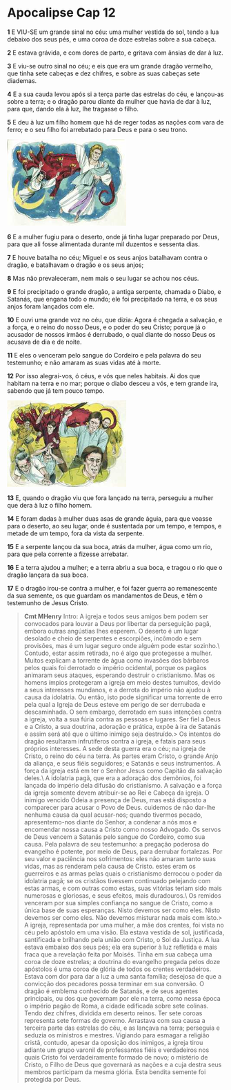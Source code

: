 # Apocalipse Cap 12

**1** 	E VIU-SE um grande sinal no céu: uma mulher vestida do sol, tendo a lua debaixo dos seus pés, e uma coroa de doze estrelas sobre a sua cabeça.

**2** 	E estava grávida, e com dores de parto, e gritava com ânsias de dar à luz.

**3** 	E viu-se outro sinal no céu; e eis que era um grande dragão vermelho, que tinha sete cabeças e dez chifres, e sobre as suas cabeças sete diademas.

**4** 	E a sua cauda levou após si a terça parte das estrelas do céu, e lançou-as sobre a terra; e o dragão parou diante da mulher que havia de dar à luz, para que, dando ela à luz, lhe tragasse o filho.

**5** 	E deu à luz um filho homem que há de reger todas as nações com vara de ferro; e o seu filho foi arrebatado para Deus e para o seu trono.

![](../Images/SweetPublishing/66-12-1.jpg) 

**6** 	E a mulher fugiu para o deserto, onde já tinha lugar preparado por Deus, para que ali fosse alimentada durante mil duzentos e sessenta dias.

**7** 	E houve batalha no céu; Miguel e os seus anjos batalhavam contra o dragão, e batalhavam o dragão e os seus anjos;

**8** 	Mas não prevaleceram, nem mais o seu lugar se achou nos céus.

**9** 	E foi precipitado o grande dragão, a antiga serpente, chamada o Diabo, e Satanás, que engana todo o mundo; ele foi precipitado na terra, e os seus anjos foram lançados com ele.

**10** 	E ouvi uma grande voz no céu, que dizia: Agora é chegada a salvação, e a força, e o reino do nosso Deus, e o poder do seu Cristo; porque já o acusador de nossos irmãos é derrubado, o qual diante do nosso Deus os acusava de dia e de noite.

**11** 	E eles o venceram pelo sangue do Cordeiro e pela palavra do seu testemunho; e não amaram as suas vidas até à morte.

**12** 	Por isso alegrai-vos, ó céus, e vós que neles habitais. Ai dos que habitam na terra e no mar; porque o diabo desceu a vós, e tem grande ira, sabendo que já tem pouco tempo.

![](../Images/SweetPublishing/66-12-2.jpg) 

**13** 	E, quando o dragão viu que fora lançado na terra, perseguiu a mulher que dera à luz o filho homem.

**14** 	E foram dadas à mulher duas asas de grande águia, para que voasse para o deserto, ao seu lugar, onde é sustentada por um tempo, e tempos, e metade de um tempo, fora da vista da serpente.

**15** 	E a serpente lançou da sua boca, atrás da mulher, água como um rio, para que pela corrente a fizesse arrebatar.

**16** 	E a terra ajudou a mulher; e a terra abriu a sua boca, e tragou o rio que o dragão lançara da sua boca.

**17** 	E o dragão irou-se contra a mulher, e foi fazer guerra ao remanescente da sua semente, os que guardam os mandamentos de Deus, e têm o testemunho de Jesus Cristo.


> **Cmt MHenry** Intro: A igreja e todos seus amigos bem podem ser convocados para louvar a Deus por libertar da perseguição pagã, embora outras angústias lhes esperem. O deserto é um lugar desolado e cheio de serpentes e escorpiões, incômodo e sem provisões, mas é um lugar seguro onde alguém pode estar sozinho.\ Contudo, estar assim retirada, no é algo que protegesse a mulher. Muitos explicam a torrente de água como invasões dos bárbaros pelos quais foi derrotado o império ocidental, porque os pagãos animaram seus ataques, esperando destruir o cristianismo. Mas os homens ímpios protegeram a igreja em meio destes tumultos, devido a seus interesses mundanos, e a derrota do império não ajudou à causa da idolatria. Ou então, isto pode significar uma torrente de erro pela qual a Igreja de Deus esteve em perigo de ser derrubada e descaminhada. O sem embargo, derrotado em suas intenções contra a igreja, volta a sua fúria contra as pessoas e lugares. Ser fiel a Deus e a Cristo, a sua doutrina, adoração e prática, expõe à ira de Satanás e assim será até que o último inimigo seja destruído.> Os intentos do dragão resultaram infrutíferos contra a igreja, e fatais para seus próprios interesses. A sede desta guerra era o céu; na igreja de Cristo, o reino do céu na terra. As partes eram Cristo, o grande Anjo da aliança, e seus fiéis seguidores; e Satanás e seus instrumentos. A força da igreja está em ter o Senhor Jesus como Capitão da salvação deles.\ A idolatria pagã, que era a adoração dos demônios, foi lançada do império dela difusão do cristianismo. A salvação e a força da igreja somente devem atribuir-se ao Rei e Cabeça da igreja. O inimigo vencido Odeia a presença de Deus, mas está disposto a comparecer para acusar o Povo de Deus. cuidemos de não dar-lhe nenhuma causa da qual acusar-nos; quando tivermos pecado, apresentemo-nos diante do Senhor, a condenar a nós mos e encomendar nossa causa a Cristo como nosso Advogado. Os servos de Deus vencem a Satanás pelo sangue do Cordeiro, como sua causa. Pela palavra de seu testemunho: a pregação poderosa do evangelho é potente, por meio de Deus, para derrubar fortalezas. Por seu valor e paciência nos sofrimentos: eles não amaram tanto suas vidas, mas as renderam pela causa de Cristo. estes eram os guerreiros e as armas pelas quais o cristianismo derrocou o poder da idolatria pagã; se os cristãos tivessem continuado pelejando com estas armas, e com outras como estas, suas vitórias teriam sido mais numerosas e gloriosas, e seus efeitos, mais duradouros.\ Os remidos venceram por sua simples confiança no sangue de Cristo, como a única base de suas esperanças. Nisto devemos ser como eles. Nisto devemos ser como eles. Não devemos misturar nada mais com isto.> A igreja, representada por uma mulher, a mãe dos crentes, foi vista no céu pelo apóstolo em uma visão. Ela estava vestida de sol, justificada, santificada e brilhando pela união com Cristo, o Sol da Justiça. A lua estava embaixo dos seus pés; ela era superior à luz refletida e mais fraca que a revelação feita por Moisés. Tinha em sua cabeça uma coroa de doze estrelas; a doutrina do evangelho pregada pelos doze apóstolos é uma coroa de glória de todos os crentes verdadeiros. Estava com dor para dar a luz a uma santa família; desejosa de que a convicção dos pecadores possa terminar em sua conversão. O dragão é emblema conhecido de Satanás, e de seus agentes principais, ou dos que governam por ele na terra, como nessa época o império pagão de Roma, a cidade edificada sobre sete colinas. Tendo dez chifres, dividida em deserto reinos. Ter sete coroas representa sete formas de governo. Arrastava com sua causa a terceira parte das estrelas do céu, e as lançava na terra; perseguia e seduzia os ministros e mestres. Vigiando para esmagar a religião cristã, contudo, apesar da oposição dos inimigos, a igreja tirou adiante um grupo varonil de professantes fiéis e verdadeiros nos quais Cristo foi verdadeiramente formado de novo; o mistério de Cristo, o Filho de Deus que governará as nações e a cuja destra seus membros participam da mesma glória. Esta bendita semente foi protegida por Deus.